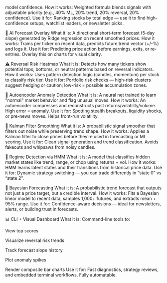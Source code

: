 model confidence.
How it works: Weighted formula blends signals with adjustable priority (e.g., 40% ML, 20% trend, 20% reversal, 20% confidence).
Use it for: Ranking stocks by total edge — use it to find high-confidence setups, watchlist leaders, or newsletter picks.

🔮 AI Forecast Overlay
What it is: A directional short-term forecast (5-day slope) generated by Ridge regression on recent smoothed prices.
How it works: Trains per ticker on recent data, predicts future trend vector (+/-%) and logs it.
Use it for: Predicting price action before earnings, exits, or re-entries. Overlay this on charts for visual clarity.

⚠️ Reversal Risk Heatmap
What it is: Detects how many tickers show potential tops, bottoms, or neutral patterns based on reversal indicators.
How it works: Uses pattern detection logic (candles, momentum) per stock to classify risk tier.
Use it for: Portfolio risk checks — high-risk clusters suggest hedging or caution; low-risk = possible accumulation zones.

🧊 Autoencoder Anomaly Detection
What it is: A neural net trained to learn "normal" market behavior and flag unusual moves.
How it works: An autoencoder compresses and reconstructs past returns/volatility/volume. High error = anomaly.
Use it for: Spotting stealth breakouts, liquidity shocks, or pre-news moves. Helps front-run volatility.

🧮 Kalman Filter Smoothing
What it is: A probabilistic signal smoother that filters out noise while preserving trend shape.
How it works: Applies a Kalman filter to close prices before they’re used in forecasting or ML scoring.
Use it for: Clean signal generation and trend classification. Avoids fakeouts and whipsaws from noisy candles.

🔁 Regime Detection via HMM
What it is: A model that classifies hidden market states like trend, range, or chop using returns + vol.
How it works: HMM learns latent states and their transitions from historical price data.
Use it for: Dynamic strategy switching — you can trade differently in “state 0” vs “state 2”.

🔮 Bayesian Forecasting
What it is: A probabilistic trend forecast that outputs not just a price target, but a credible interval.
How it works: Fits a Bayesian linear model to recent data, samples 1,000+ futures, and extracts mean + 95% range.
Use it for: Confidence-aware decisions — ideal for newsletters, alerts, or building trust in forecasts.

📊 CLI + Visual Dashboard
What it is: Command-line tools to:

View top scores

Visualize reversal risk trends

Track forecast slope history

Plot anomaly spikes

Render composite bar charts
Use it for: Fast diagnostics, strategy reviews, and embedded terminal workflows. Fully automatable.

